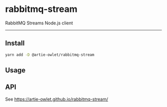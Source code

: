 # rabbitmq-stream

RabbitMQ Streams Node.js client

---

## Install

```bash
yarn add -D @artie-owlet/rabbitmq-stream
```

## Usage

## API

See https://artie-owlet.github.io/rabbitmq-stream/
